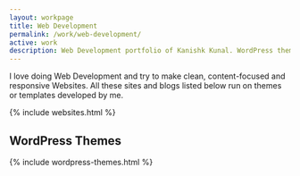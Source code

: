 ```yaml
---
layout: workpage
title: Web Development
permalink: /work/web-development/
active: work
description: Web Development portfolio of Kanishk Kunal. WordPress themes, Jekyll themes, Blogs and WebApps
---
```


I love doing Web Development and try to make clean, content-focused and responsive Websites. All these sites and blogs listed below run on themes or templates developed by me.

{% include websites.html %}

<h2 class="text-center">WordPress Themes</h2>

{% include wordpress-themes.html %}